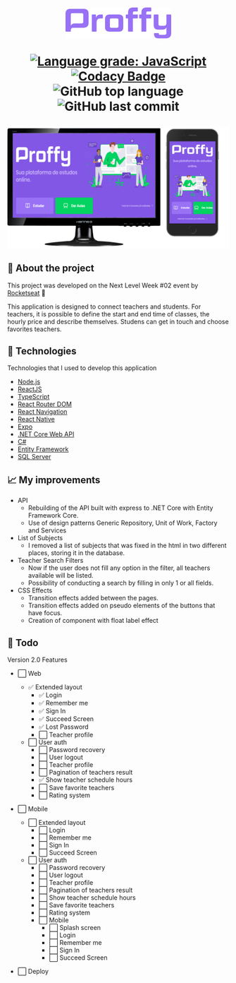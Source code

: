 <h1 align="center">
  <img src=".github/logo.svg" alt="Logo" height="70">

[![Language grade: JavaScript](https://img.shields.io/lgtm/grade/javascript/g/gleisonkz/proffy.svg?logo=lgtm&logoWidth=18)](https://lgtm.com/projects/g/gleisonkz/proffy/context:javascript)
[![Codacy Badge](https://app.codacy.com/project/badge/Grade/8c3fe8c4ab944bfd8805283727e64751)](https://www.codacy.com/manual/gleisonkz/proffy?utm_source=github.com&utm_medium=referral&utm_content=gleisonkz/proffy&utm_campaign=Badge_Grade)
![GitHub top language](https://img.shields.io/github/languages/top/gleisonkz/proffy)
![GitHub last commit](https://img.shields.io/github/last-commit/gleisonkz/proffy)

</h1>

<img src=".github/platforms-shapes.png" alt="proffy">

<br/>

## 📖 About the project

This project was developed on the Next Level Week #02 event by [Rocketseat](https://rocketseat.com.br/) 🚀

This application is designed to connect teachers and students. For teachers, it is possible to define the start and end time of classes, the hourly price and describe themselves. Studens can get in touch and choose favorites teachers.

## 🤖 Technologies

Technologies that I used to develop this application

- [Node.js](https://nodejs.org/en/)
- [ReactJS](https://reactjs.org/)
- [TypeScript](https://www.typescriptlang.org/)
- [React Router DOM](https://reacttraining.com/react-router/)
- [React Navigation](https://reactnavigation.org/)
- [React Native](https://reactnative.dev/)
- [Expo](https://expo.io/)
- [.NET Core Web API](https://dotnet.microsoft.com/download)
- [C#](https://docs.microsoft.com/en-us/dotnet/csharp/)
- [Entity Framework](https://docs.microsoft.com/en-us/ef/core/)
- [SQL Server](https://docs.microsoft.com/en-us/sql/sql-server/?view=sql-server-ver15)

## 📈 My improvements

- API
  - Rebuilding of the API built with express to .NET Core with Entity Framework Core.
  - Use of design patterns Generic Repository, Unit of Work, Factory and Services
- List of Subjects
  - I removed a list of subjects that was fixed in the html in two different places, storing it in the database.
- Teacher Search Filters
  - Now if the user does not fill any option in the filter, all teachers available will be listed.
  - Possibility of conducting a search by filling in only 1 or all fields.
- CSS Effects
  - Transition effects added between the pages.
  - Transition effects added on pseudo elements of the buttons that have focus.
  - Creation of component with float label effect

## 📌 Todo

Version 2.0 Features

- ⬜️ Web

  - ✅ Extended layout
    - ✅ Login
    - ✅ Remember me
    - ✅ Sign In
    - ✅ Succeed Screen
    - ✅ Lost Password
    - ⬜️ Teacher profile
  - ⬜️ User auth
    - ⬜️ Password recovery
    - ⬜️ User logout
    - ⬜️ Teacher profile
    - ⬜️ Pagination of teachers result
    - ✅ Show teacher schedule hours
    - ⬜️ Save favorite teachers
    - ⬜️ Rating system

- ⬜️ Mobile

  - ⬜️ Extended layout
    - ⬜️ Login
    - ⬜️ Remember me
    - ⬜️ Sign In
    - ⬜️ Succeed Screen
  - ⬜️ User auth
    - ⬜️ Password recovery
    - ⬜️ User logout
    - ⬜️ Teacher profile
    - ⬜️ Pagination of teachers result
    - ⬜️ Show teacher schedule hours
    - ⬜️ Save favorite teachers
    - ⬜️ Rating system
    - ⬜️ Mobile
      - ⬜️ Splash screen
      - ⬜️ Login
      - ⬜️ Remember me
      - ⬜️ Sign In
      - ⬜️ Succeed Screen

- ⬜️ Deploy
